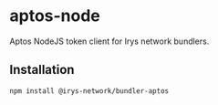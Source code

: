 # aptos-node

Aptos NodeJS token client for Irys network bundlers.

## Installation

```sh
npm install @irys-network/bundler-aptos
```
